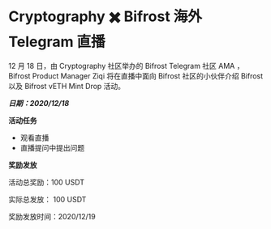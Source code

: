 # Cryptography ✖️ Bifrost 海外 Telegram 直播

12 月 18 日，由 Cryptography 社区举办的 Bifrost Telegram 社区 AMA ，Bifrost Product Manager Ziqi 将在直播中面向 Bifrost 社区的小伙伴介绍 Bifrost 以及 Bifrost vETH Mint Drop 活动。

***日期：2020/12/18***

**活动任务**

  - 观看直播
  - 直播提问中提出问题

**奖励发放**

活动总奖励：100 USDT

实际总发放： 100 USDT

奖励发放时间：2020/12/19


